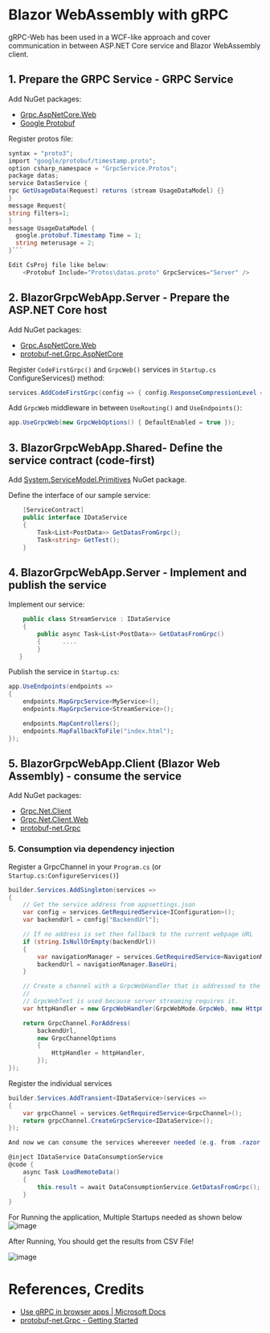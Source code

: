 # Blazor WebAssembly with gRPC 
gRPC-Web has been used in a WCF-like approach and cover communication in between ASP.NET Core service and Blazor WebAssembly client.  

## 1. Prepare the GRPC Service - GRPC Service
Add NuGet packages:
* [Grpc.AspNetCore.Web](https://www.nuget.org/packages/Grpc.AspNetCore.Web) 
* [Google Protobuf](https://github.com/protocolbuffers/protobuf)

Register protos file:

```csharp
syntax = "proto3";
import "google/protobuf/timestamp.proto";
option csharp_namespace = "GrpcService.Protos";
package datas;
service DatasService {
rpc GetUsageData(Request) returns (stream UsageDataModel) {}
}
message Request{
string filters=1;
}
message UsageDataModel {
  google.protobuf.Timestamp Time = 1;
  string meterusage = 2;    
}```

Edit CsProj file like below:
    <Protobuf Include="Protos\datas.proto" GrpcServices="Server" /> 
```

## 2. BlazorGrpcWebApp.Server - Prepare the ASP.NET Core host 
Add NuGet packages:
* [Grpc.AspNetCore.Web](https://www.nuget.org/packages/Grpc.AspNetCore.Web) 
* [protobuf-net.Grpc.AspNetCore](https://www.nuget.org/packages/protobuf-net.Grpc.AspNetCore/)

Register `CodeFirstGrpc()` and `GrpcWeb()` services in `Startup.cs` ConfigureServices() method:

```csharp
services.AddCodeFirstGrpc(config => { config.ResponseCompressionLevel = System.IO.Compression.CompressionLevel.Optimal; });
```

Add `GrpcWeb` middleware in between `UseRouting()` and `UseEndpoints()`:

```csharp
app.UseGrpcWeb(new GrpcWebOptions() { DefaultEnabled = true });
```

## 3. BlazorGrpcWebApp.Shared- Define the service contract (code-first)
Add [System.ServiceModel.Primitives](https://www.nuget.org/packages/System.ServiceModel.Primitives/) NuGet package.

Define the interface of our sample service:

```csharp
    [ServiceContract]
    public interface IDataService
    {
        Task<List<PostData>> GetDatasFromGrpc();
        Task<string> GetTest();
    }
```

## 4. BlazorGrpcWebApp.Server - Implement and publish the service
Implement our service:

```csharp
    public class StreamService : IDataService
    {
        public async Task<List<PostData>> GetDatasFromGrpc()
        {      ....
        }
   }
```

Publish the service in `Startup.cs`:

```csharp
app.UseEndpoints(endpoints =>
{
    endpoints.MapGrpcService<MyService>();
    endpoints.MapGrpcService<StreamService>();

    endpoints.MapControllers();
    endpoints.MapFallbackToFile("index.html");
});
```

## 5. BlazorGrpcWebApp.Client (Blazor Web Assembly) - consume the service
Add NuGet packages:
* [Grpc.Net.Client](https://www.nuget.org/packages/Grpc.Net.Client)
* [Grpc.Net.Client.Web](https://www.nuget.org/packages/Grpc.Net.Client.Web) 
* [protobuf-net.Grpc](https://www.nuget.org/packages/protobuf-net.Grpc)


### 5. Consumption via dependency injection
Register a GrpcChannel in your `Program.cs` (or `Startup.cs:ConfigureServices()`)
```csharp
builder.Services.AddSingleton(services =>
{
	// Get the service address from appsettings.json
	var config = services.GetRequiredService<IConfiguration>();
	var backendUrl = config["BackendUrl"];

	// If no address is set then fallback to the current webpage URL
	if (string.IsNullOrEmpty(backendUrl))
	{
		var navigationManager = services.GetRequiredService<NavigationManager>();
		backendUrl = navigationManager.BaseUri;
	}

	// Create a channel with a GrpcWebHandler that is addressed to the backend server.
	//
	// GrpcWebText is used because server streaming requires it. 
	var httpHandler = new GrpcWebHandler(GrpcWebMode.GrpcWeb, new HttpClientHandler());

	return GrpcChannel.ForAddress(
		backendUrl,
		new GrpcChannelOptions
		{
			HttpHandler = httpHandler,
		});
});
```

Register the individual services 
```csharp
builder.Services.AddTransient<IDataService>(services =>
{
    var grpcChannel = services.GetRequiredService<GrpcChannel>();
    return grpcChannel.CreateGrpcService<IDataService>();
});

And now we can consume the services whereever needed (e.g. from .razor file):

@inject IDataService DataConsumptionService
@code {
    async Task LoadRemoteData()
    {
        this.result = await DataConsumptionService.GetDatasFromGrpc();
    }
}
```
For Running the application, Multiple Startups needed as shown below
![image](https://user-images.githubusercontent.com/34203838/209351581-9a2e9740-2998-4828-baf3-757b85472b0b.png)

After Running,
You should get the results from CSV File!

![image](https://user-images.githubusercontent.com/34203838/209354175-5e10819c-17d4-4430-8241-f083f1069d7f.png)


# References, Credits
* [Use gRPC in browser apps | Microsoft Docs](https://docs.microsoft.com/en-us/aspnet/core/grpc/browser)
* [protobuf-net.Grpc - Getting Started](https://protobuf-net.github.io/protobuf-net.Grpc/gettingstarted)
